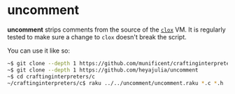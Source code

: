 # uncomment

**uncomment** strips comments from the source of the [`clox`][clox] VM. It is
regularly tested to make sure a change to `clox` doesn't break the script.

You can use it like so:

```bash
~$ git clone --depth 1 https://github.com/munificent/craftinginterpreters
~$ git clone --depth 1 https://github.com/heyajulia/uncomment
~$ cd craftinginterpreters/c
~/craftinginterpreters/c$ raku ../../uncomment/uncomment.raku *.c *.h
```

[clox]: https://github.com/munificent/craftinginterpreters
